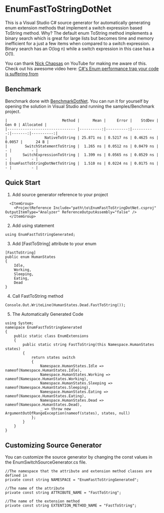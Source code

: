 # EnumFastToStringDotNet

This is a Visual Studio C# source generator for automatically generating enum extension methods that implement a switch expression based ToString method. Why? The default enum ToString method implements a binary search which is great for large lists but becomes time and memory inefficient for a just a few items when compared to a switch expression. Binary search has an O(log n) while a switch expression in this case has a O(1).

You can thank [Nick Chapsas](https://github.com/Elfocrash) on YouTube for making me aware of this. Check out his awesome video here: [C#'s Enum performance trap your code is suffering from](https://www.youtube.com/watch?v=BoE5Y6Xkm6w)

## Benchmark
Benchmark done with [BenchmarkDotNet](https://benchmarkdotnet.org/). You can run it for yourself by opening the solution in Visual Studio and running the samples/Benchmark project.
```
|                         Method |      Mean |     Error |    StdDev |  Gen 0 | Allocated |
|------------------------------- |----------:|----------:|----------:|-------:|----------:|
|                 NativeToString | 25.871 ns | 0.5217 ns | 0.4625 ns | 0.0057 |      24 B |
|        SwitchStatementToString |  1.265 ns | 0.0512 ns | 0.0479 ns |      - |         - |
|       SwitchExpressionToString |  1.399 ns | 0.0565 ns | 0.0529 ns |      - |         - |
| EnumFastToStringDotNetToString |  1.510 ns | 0.0224 ns | 0.0175 ns |      - |         - |
```

## Quick Start

1. Add source generator reference to your project
```
  <ItemGroup>
    <ProjectReference Include="path\to\EnumFastToStringDotNet.csproj" OutputItemType="Analyzer" ReferenceOutputAssembly="false" />
  </ItemGroup>
```
2. Add using statement
```
using EnumFastToStringGenerated;
```
3. Add [FastToString] attribute to your enum
```
[FastToString]
public enum HumanStates
{
    Idle,
    Working,
    Sleeping,
    Eating,
    Dead
}
```
4. Call FastToString method
```
Console.Out.WriteLine(HumanStates.Dead.FastToString());
```

5. The Automatically Generated Code
```
using System;
namespace EnumFastToStringGenerated
{
    public static class EnumExtensions
    {
        public static string FastToString(this Namespace.HumanStates states)
        {
            return states switch
            {
                Namespace.HumanStates.Idle => nameof(Namespace.HumanStates.Idle),
                Namespace.HumanStates.Working => nameof(Namespace.HumanStates.Working),
                Namespace.HumanStates.Sleeping => nameof(Namespace.HumanStates.Sleeping),
                Namespace.HumanStates.Eating => nameof(Namespace.HumanStates.Eating),
                Namespace.HumanStates.Dead => nameof(Namespace.HumanStates.Dead),
                _ => throw new ArgumentOutOfRangeException(nameof(states), states, null)
            };
        }
    }
}
```

## Customizing Source Generator

You can customize the source generator by changing the const values in the EnumSwitchSourceGenerator.cs file.
```
//The namespace that the attribute and extension method classes are defined in
private const string NAMESPACE = "EnumFastToStringGenerated";

//The name of the attribute
private const string ATTRIBUTE_NAME = "FastToString";

//The name of the extension method
private const string EXTENTION_METHOD_NAME = "FastToString";
```
